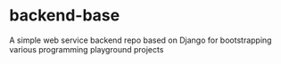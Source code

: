 # backend-base
A simple web service backend repo based on Django for bootstrapping various programming playground projects

